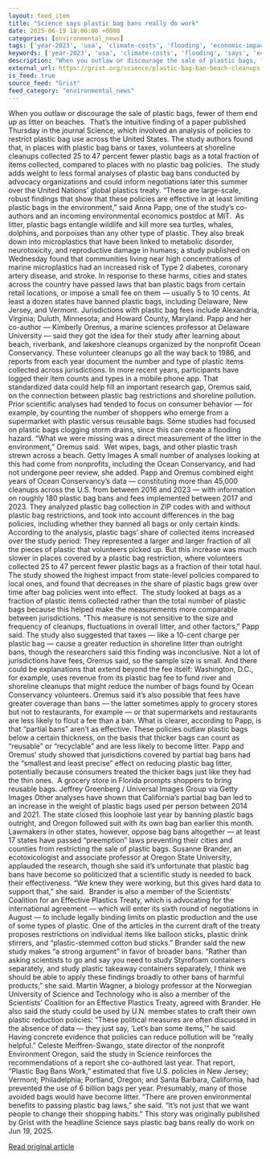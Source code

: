 ```yaml
---
layout: feed_item
title: "Science says plastic bag bans really do work"
date: 2025-06-19 18:00:00 +0000
categories: [environmental_news]
tags: ['year-2023', 'usa', 'climate-costs', 'flooding', 'economic-impacts', 'california', 'extreme-weather']
keywords: ['year-2023', 'usa', 'climate-costs', 'flooding', 'says', 'economic-impacts', 'plastic', 'science']
description: "When you outlaw or discourage the sale of plastic bags, fewer of them end up as litter on beaches"
external_url: https://grist.org/science/plastic-bag-ban-beach-cleanups-ocean-conservancy-study/
is_feed: true
source_feed: "Grist"
feed_category: "environmental_news"
---
```


When you outlaw or discourage the sale of plastic bags, fewer of them end up as litter on beaches.&nbsp; That’s the intuitive finding of a paper published Thursday in the journal Science, which involved an analysis of policies to restrict plastic bag use across the United States. The study authors found that, in places with plastic bag bans or taxes, volunteers at shoreline cleanups collected 25 to 47 percent fewer plastic bags as a total fraction of items collected, compared to places with no plastic bag policies.&nbsp; The study adds weight to less formal analyses of plastic bag bans conducted by advocacy organizations and could inform negotiations later this summer over the United Nations’ global plastics treaty. “These are large-scale, robust findings that show that these policies are effective in at least limiting plastic bags in the environment,” said Anna Papp, one of the study’s co-authors and an incoming environmental economics postdoc at MIT.&nbsp; As litter, plastic bags entangle wildlife and kill more sea turtles, whales, dolphins, and porpoises than any other type of plastic. They also break down into microplastics that have been linked to metabolic disorder, neurotoxicity, and reproductive damage in humans; a study published on Wednesday found that communities living near high concentrations of marine microplastics had an increased risk of Type 2 diabetes, coronary artery disease, and stroke. In response to these harms, cities and states across the country have passed laws that ban plastic bags from certain retail locations, or impose a small fee on them —&nbsp;usually 5 to 10 cents. At least a dozen states have banned plastic bags, including Delaware, New Jersey, and Vermont. Jurisdictions with plastic bag fees include Alexandria, Virginia; Duluth, Minnesota; and Howard County, Maryland. Papp and her co-author — Kimberly Oremus, a marine sciences professor at Delaware University — said they got the idea for their study after learning about beach, riverbank, and lakeshore cleanups organized by the nonprofit Ocean Conservancy. These volunteer cleanups go all the way back to 1986, and reports from each year document the number and type of plastic items collected across jurisdictions. In more recent years, participants have logged their item counts and types in a mobile phone app. That standardized data could help fill an important research gap, Oremus said, on the connection between plastic bag restrictions and shoreline pollution. Prior scientific analyses had tended to focus on consumer behavior — for example, by counting the number of shoppers who emerge from a supermarket with plastic versus reusable bags. Some studies had focused on plastic bags clogging storm drains, since this can create a flooding hazard. “What we were missing was a direct measurement of the litter in the environment,” Oremus said.&nbsp; Wet wipes, bags, and other plastic trash strewn across a beach. Getty Images A small number of analyses looking at this had come from nonprofits, including the Ocean Conservancy, and had not undergone peer review, she added. Papp and Oremus combined eight years of Ocean Conservancy’s data —&nbsp;constituting more than 45,000 cleanups across the U.S. from between 2016 and 2023 —&nbsp;with information on roughly 180 plastic bag bans and fees implemented between 2017 and 2023. They analyzed plastic bag collection in ZIP codes with and without plastic bag restrictions, and took into account differences in the bag policies, including whether they banned all bags or only certain kinds.&nbsp; According to the analysis, plastic bags’ share of collected items increased over the study period: They represented a larger and larger fraction of all the pieces of plastic that volunteers picked up. But this increase was much slower in places covered by a plastic bag restriction, where volunteers collected 25 to 47 percent fewer plastic bags as a fraction of their total haul. The study showed the highest impact from state-level policies compared to local ones, and found that decreases in the share of plastic bags grew over time after bag policies went into effect.&nbsp; The study looked at bags as a fraction of plastic items collected rather than the total number of plastic bags because this helped make the measurements more comparable between jurisdictions. “This measure is not sensitive to the size and frequency of cleanups, fluctuations in overall litter, and other factors,” Papp said. The study also suggested that taxes — like a 10-cent charge per plastic bag — cause a greater reduction in shoreline litter than outright bans, though the researchers said this finding was inconclusive. Not a lot of jurisdictions have fees, Oremus said, so the sample size is small. And there could be explanations that extend beyond the fee itself: Washington, D.C., for example, uses revenue from its plastic bag fee to fund river and shoreline cleanups that might reduce the number of bags found by Ocean Conservancy volunteers. Oremus said it’s also possible that fees have greater coverage than bans&nbsp;— the latter sometimes apply to grocery stores but not to restaurants, for example —&nbsp;or that supermarkets and restaurants are less likely to flout a fee than a ban. What is clearer, according to Papp, is that “partial bans” aren’t as effective. These policies outlaw plastic bags below a certain thickness, on the basis that thicker bags can count as “reusable” or “recyclable” and are less likely to become litter. Papp and Oremus’ study showed that jurisdictions covered by partial bag bans had the “smallest and least precise” effect on reducing plastic bag litter, potentially because consumers treated the thicker bags just like they had the thin ones.&nbsp; A grocery store in Florida prompts shoppers to bring reusable bags. Jeffrey Greenberg / Universal Images Group via Getty Images Other analyses have shown that California’s partial bag ban led to an increase in the weight of plastic bags used per person between 2014 and 2021. The state closed this loophole last year by banning plastic bags outright, and Oregon followed suit with its own bag ban earlier this month. Lawmakers in other states, however, oppose bag bans altogether — at least 17 states have passed “preemption” laws preventing their cities and counties from restricting the sale of plastic bags. Susanne Brander, an ecotoxicologist and associate professor at Oregon State University, applauded the research, though she said it’s unfortunate that plastic bag bans have become so politicized that a scientific study is needed to back their effectiveness. “We knew they were working, but this gives hard data to support that,” she said.&nbsp; Brander is also a member of the Scientists’ Coalition for an Effective Plastics Treaty, which is advocating for the international agreement — which will enter its sixth round of negotiations in August —&nbsp;to include legally binding limits on plastic production and the use of some types of plastic. One of the articles in the current draft of the treaty proposes restrictions on individual items like balloon sticks, plastic drink stirrers, and “plastic-stemmed cotton bud sticks.” Brander said the new study makes “a strong argument” in favor of broader bans. “Rather than asking scientists to go and say you need to study Styrofoam containers separately, and study plastic takeaway containers separately, I think we should be able to apply these findings broadly to other bans of harmful products,” she said. Martin Wagner, a biology professor at the Norwegian University of Science and Technology who is also a member of the Scientists’ Coalition for an Effective Plastics Treaty, agreed with Brander. He also said the study could be used by U.N. member states to craft their own plastic reduction policies: “These political measures are often discussed in the absence of data —&nbsp;they just say, ‘Let’s ban some items,’” he said. Having concrete evidence that policies can reduce pollution will be “really helpful.” Celeste Meiffren-Swango, state director of the nonprofit Environment Oregon, said the study in Science reinforces the recommendations of a report she co-authored last year. That report, “Plastic Bag Bans Work,” estimated that five U.S. policies in New Jersey; Vermont; Philadelphia; Portland, Oregon; and Santa Barbara, California, had prevented the use of 6 billion bags per year. Presumably, many of those avoided bags would have become litter. “There are proven environmental benefits to passing plastic bag laws,” she said. “It’s not just that we want people to change their shopping habits.” This story was originally published by Grist with the headline Science says plastic bag bans really do work on Jun 19, 2025.

[Read original article](https://grist.org/science/plastic-bag-ban-beach-cleanups-ocean-conservancy-study/)
